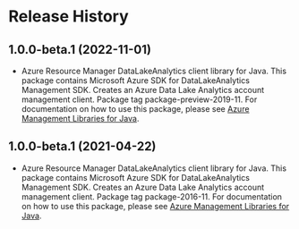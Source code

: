 # Release History

## 1.0.0-beta.1 (2022-11-01)

- Azure Resource Manager DataLakeAnalytics client library for Java. This package contains Microsoft Azure SDK for DataLakeAnalytics Management SDK. Creates an Azure Data Lake Analytics account management client. Package tag package-preview-2019-11. For documentation on how to use this package, please see [Azure Management Libraries for Java](https://aka.ms/azsdk/java/mgmt).

## 1.0.0-beta.1 (2021-04-22)

- Azure Resource Manager DataLakeAnalytics client library for Java. This package contains Microsoft Azure SDK for DataLakeAnalytics Management SDK. Creates an Azure Data Lake Analytics account management client. Package tag package-2016-11. For documentation on how to use this package, please see [Azure Management Libraries for Java](https://aka.ms/azsdk/java/mgmt).
